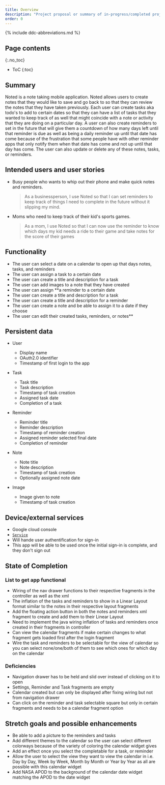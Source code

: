 ```yaml
---
title: Overview
description: "Project proposal or summary of in-progress/completed project."
order: 0
---
```


{% include ddc-abbreviations.md %}

## Page contents
{:.no_toc}

- ToC
{:toc}

## Summary

Noted is a note taking mobile application. Noted allows users to create notes that they would 
like to save and go back to so that they can review the notes that they have taken previously.
Each user can create tasks aka todo's to add to certain dates so that they can have a list 
of tasks that they wanted to keep track of as well that might coincide with a note or activity
that they are doing on a particular day. A user can also create reminders to set in the future
that will give them a countdown of how many days left until that reminder is due as well as 
being a daily reminder up until that date has come because of the frustration that some people
have with other reminder apps that only notify them when that date has come and not up until 
that day has come. The user can also update or delete any of these notes, tasks, 
or reminders.
    

## Intended users and user stories

- Busy people who wants to whip out their phone and make quick notes and reminders.
    > As a businessperson, I use Noted so that I can set reminders to keep track of things I need 
    to complete in the future without it slipping my mind.

- Moms who need to keep track of their kid's sports games.
    > As a mom, I use Noted so that I can now use the reminder to know which days my kid needs a ride 
    to their game and take notes for the score of their games
  
## Functionality

* The user can select a date on a calendar to open up that days notes, tasks, and reminders
* The user can assign a task to a certain date
* The user can create a title and description for a task
* The user can add images to a note that they have created
* The user can assign **a reminder to a certain date
* The user can create a title and description for a task 
* The user can create a title and description for a reminder
* The user can create a note and be able to assign it to a date if they choose
* The user can edit their created tasks, reminders, or notes**

## Persistent data
  
* User
    * Display name
    * OAuth2.0 identifier
    * Timestamp of first login to the app

* Task
    * Task title
    * Task description
    * Timestamp of task creation
    * Assigned task date
    * Completion of a task

* Reminder
  * Reminder title
  * Reminder description
  * Timestamp of reminder creation
  * Assigned reminder selected final date
  * Completion of reminder

* Note
  * Note title
  * Note description
  * Timestamp of task creation
  * Optionally assigned note date

* Image
  * Image given to note
  * Timestamp of task creation


## Device/external services

* Google cloud console
* [`Service`](https://console.cloud.google.com/welcome?inv=1&invt=Ab2UqQ&project=carbon-beanbag-463816-j5)
* Will hande user authentification for sign-in
* This app will be able to be used once the initial sign-in is complete, and they don't sign out


## State of Completion

### List to get app functional

* Wiring of the nav drawer functions to their respective fragments in the controller as well as the xml
* The inflation of the tasks and reminders to show in a Linear Layout format similar to the notes in their respective layout fragments
* Add the floating action button in both the notes and reminders xml fragment to create and add them to their Linear Layout
* Need to implement the java wiring inflation of tasks and reminders once created in their fragments in controller
* Can view the calendar fragments if make certain changes to what fragment gets loaded first after the login fragment
* Wire the task and reminders to be selectable for the view of calendar so you can select none/one/both of them to see which ones for which day on the calendar

### Deficiencies

* Navigation drawer has to be held and slid over instead of clicking on it to open
* Settings, Reminder and Task fragments are empty
* Calendar created but can only be displayed after fixing wiring but not from navigation drawer
* Can click on the reminder and task selectable square but only in certain fragments and needs to be a calendar fragment option

## Stretch goals and possible enhancements 

* Be able to add a picture to the reminders and tasks
* Add different themes to the calendar so the user can select different colorways because of the variety of coloring the calendar widget gives
* Add an effect once you select the completable for a task, or reminder
* Allow the user to select the view they want to view the calendar in i.e. Day by Day, Week by Week, Month by Month or Year by Year as all are possible with this calendar widget
* Add NASA APOD to the background of the calendar date widget matching the APOD to the date widget

